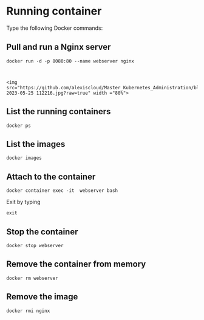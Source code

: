 # Running container
Type the following Docker commands:

## Pull and run a Nginx server

    docker run -d -p 8080:80 --name webserver nginx

    
    
    <img src="https://github.com/alexiscloud/Master_Kubernetes_Administration/blob/main/Screenshot 2023-05-25 112216.jpg?raw=true" width ="80%">

## List the running containers

    docker ps

## List the images

    docker images

## Attach to the container

    docker container exec -it  webserver bash  

Exit by typing

    exit

## Stop the container

    docker stop webserver

## Remove the container from memory

    docker rm webserver

## Remove the image

    docker rmi nginx